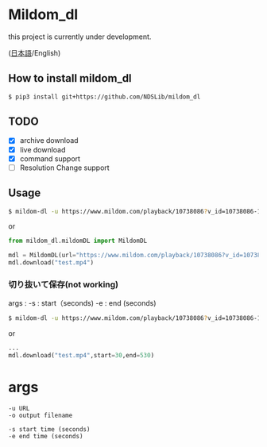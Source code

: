 # Mildom_dl

this project is currently under development.

([日本語](https://github.com/NDSLib/mildom_dl/blob/master/README-JA.md)/English)

## How to install mildom_dl
```bash
$ pip3 install git+https://github.com/NDSLib/mildom_dl
```


## TODO
- [x] archive download
- [x] live download
- [x] command support
- [ ] Resolution Change support

## Usage


```bash
$ mildom-dl -u https://www.mildom.com/playback/10738086?v_id=10738086-1598025891 -o out.mp4
```

or 

```py
from mildom_dl.mildomDL import MildomDL

mdl = MildomDL(url="https://www.mildom.com/playback/10738086?v_id=10738086-1598025891")
mdl.download("test.mp4")
```

### 切り抜いて保存(not working)

args :
    -s : start（seconds)
    -e : end (seconds)


```bash
$ mildom-dl -u https://www.mildom.com/playback/10738086?v_id=10738086-1598025891 -s 30 -e 530 -o out.mp4
```
or 
```py
...
mdl.download("test.mp4",start=30,end=530)
```

# args
```
-u URL
-o output filename

-s start time (seconds)
-e end time (seconds)
```
